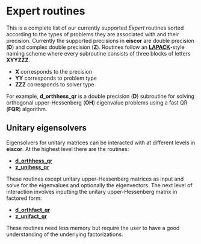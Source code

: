 # Expert routines #
This is a complete list of our currently supported _Expert_ routines sorted according to the types of problems they are associated with and their precision. Currently the supported precisions in __eiscor__ are double precision (__D__) and complex double precision (__Z__). Routines follow an [__LAPACK__](http://www.netlib.org/lapack/lug/node24.html)-style naming scheme where every subroutine consists of three blocks of letters __XYYZZZ__. 
- __X__ corresponds to the precision
- __YY__ corresponds to problem type
- __ZZZ__ corresponds to solver type

For example, __d_orthhess_qr__ is a double precision (__D__) subroutine for solving orthogonal upper-Hessenberg (__OH__) eigenvalue problems using a fast QR (__FQR__) algorithm. 

## Unitary eigensolvers ##
Eigensolvers for unitary matrices can be interacted with at different levels in __eiscor__. At the highest level there are the routines:
- [__d_orthhess_qr__](https://github.com/jaurentz/eiscor/blob/master/src/docs/d_orthhess_qr.md)
- [__z_unihess_qr__](https://github.com/jaurentz/eiscor/blob/master/src/docs/z_unihess_qr.md)

These routines except unitary upper-Hessenberg matrices as input and solve for the eigenvalues and optionally the eigenvectors. The next level of interaction involves inputting the unitary upper-Hessenberg matrix in factored form:
- [__d_orthfact_qr__](https://github.com/jaurentz/eiscor/blob/master/src/docs/d_orthfact_qr.md)
- [__z_unifact_qr__](https://github.com/jaurentz/eiscor/blob/master/src/docs/z_unifact_qr.md)

These routines need less memory but require the user to have a good understanding of the underlying factorizations.
